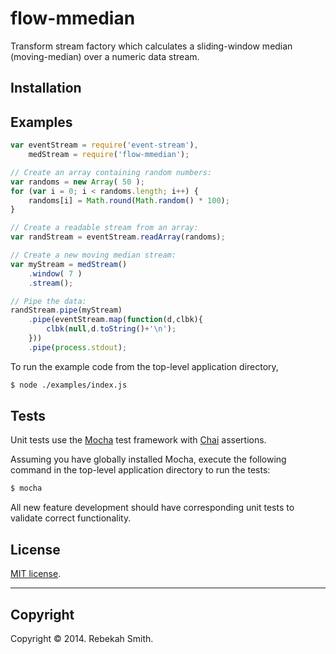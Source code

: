 flow-mmedian
=========

Transform stream factory which calculates a sliding-window median (moving-median) over a numeric data stream.

## Installation


## Examples

``` javascript
var eventStream = require('event-stream'),
	medStream = require('flow-mmedian');

// Create an array containing random numbers:
var randoms = new Array( 50 );
for (var i = 0; i < randoms.length; i++) {
    randoms[i] = Math.round(Math.random() * 100);
}

// Create a readable stream from an array:
var randStream = eventStream.readArray(randoms);

// Create a new moving median stream:
var myStream = medStream()
	.window( 7 )
	.stream();

// Pipe the data:
randStream.pipe(myStream)
    .pipe(eventStream.map(function(d,clbk){
		clbk(null,d.toString()+'\n');
    }))
    .pipe(process.stdout);
```

To run the example code from the top-level application directory,
```bash
$ node ./examples/index.js
```

## Tests

Unit tests use the [Mocha](http://visionmedia.github.io/mocha) test framework with [Chai](http://chaijs.com) assertions.

Assuming you have globally installed Mocha, execute the following command in the top-level application directory to run the tests:
```bash
$ mocha
```

All new feature development should have corresponding unit tests to validate correct functionality. 


## License

[MIT license](http://opensource.org/licenses/MIT).

---
## Copyright

Copyright © 2014. Rebekah Smith.




